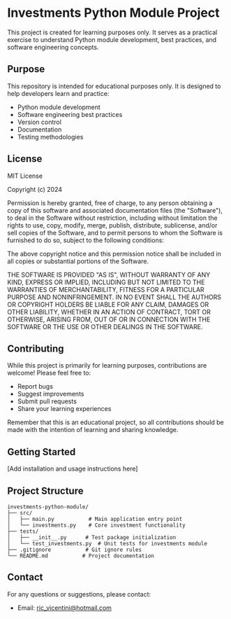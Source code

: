 # Investments Python Module Project

This project is created for learning purposes only. It serves as a practical exercise to understand Python module development, best practices, and software engineering concepts.

## Purpose

This repository is intended for educational purposes only. It is designed to help developers learn and practice:
- Python module development
- Software engineering best practices
- Version control
- Documentation
- Testing methodologies

## License

MIT License

Copyright (c) 2024

Permission is hereby granted, free of charge, to any person obtaining a copy
of this software and associated documentation files (the "Software"), to deal
in the Software without restriction, including without limitation the rights
to use, copy, modify, merge, publish, distribute, sublicense, and/or sell
copies of the Software, and to permit persons to whom the Software is
furnished to do so, subject to the following conditions:

The above copyright notice and this permission notice shall be included in all
copies or substantial portions of the Software.

THE SOFTWARE IS PROVIDED "AS IS", WITHOUT WARRANTY OF ANY KIND, EXPRESS OR
IMPLIED, INCLUDING BUT NOT LIMITED TO THE WARRANTIES OF MERCHANTABILITY,
FITNESS FOR A PARTICULAR PURPOSE AND NONINFRINGEMENT. IN NO EVENT SHALL THE
AUTHORS OR COPYRIGHT HOLDERS BE LIABLE FOR ANY CLAIM, DAMAGES OR OTHER
LIABILITY, WHETHER IN AN ACTION OF CONTRACT, TORT OR OTHERWISE, ARISING FROM,
OUT OF OR IN CONNECTION WITH THE SOFTWARE OR THE USE OR OTHER DEALINGS IN THE
SOFTWARE.

## Contributing

While this project is primarily for learning purposes, contributions are welcome! Please feel free to:
- Report bugs
- Suggest improvements
- Submit pull requests
- Share your learning experiences

Remember that this is an educational project, so all contributions should be made with the intention of learning and sharing knowledge.

## Getting Started

[Add installation and usage instructions here]

## Project Structure

```
investments-python-module/
├── src/
│   ├── main.py           # Main application entry point
│   └── investments.py    # Core investment functionality
├── tests/
│   ├── __init__.py      # Test package initialization
│   └── test_investments.py  # Unit tests for investments module
├── .gitignore           # Git ignore rules
└── README.md           # Project documentation
```

## Contact

For any questions or suggestions, please contact:
- Email: ric_vicentini@hotmail.com
